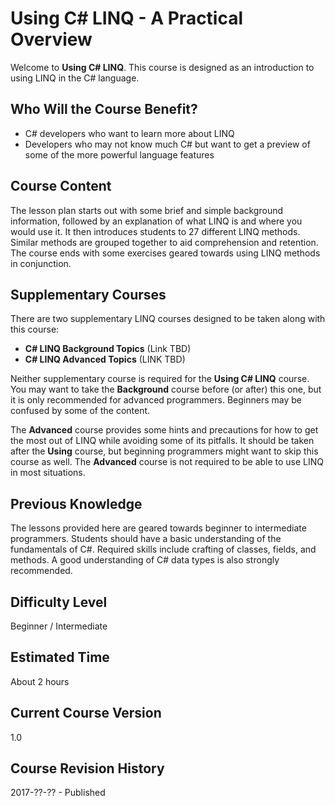 [//]: # (GENERATED FILE -- DO NOT EDIT)
# Using C# LINQ - A Practical Overview
Welcome to **Using C# LINQ**. This course is designed as an introduction to using LINQ in the C# language.

## Who Will the Course Benefit?
 - C# developers who want to learn more about LINQ
 - Developers who may not know much C# but want to get a preview of some of the more powerful language features

## Course Content
The lesson plan starts out with some brief and simple background information, followed by an explanation of what LINQ is and where you would use it. It then introduces students to 27 different LINQ methods. Similar methods are grouped together to aid comprehension and retention. The course ends with some exercises geared towards using LINQ methods in conjunction.

## Supplementary Courses
There are two supplementary LINQ courses designed to be taken along with this course:
 - **C# LINQ Background Topics** (Link TBD)
 - **C# LINQ Advanced Topics** (LINK TBD)

Neither supplementary course is required for the **Using C# LINQ** course. You may want to take the **Background** course before (or after) this one, but it is only recommended for advanced programmers. Beginners may be confused by some of the content.

The **Advanced** course provides some hints and precautions for how to get the most out of LINQ while avoiding some of its pitfalls. It should be taken after the **Using** course, but beginning programmers might want to skip this course as well. The **Advanced** course is not required to be able to use LINQ in most situations.

## Previous Knowledge
The lessons provided here are geared towards beginner to intermediate programmers. Students should have a basic understanding of the fundamentals of C#. Required skills include crafting of classes, fields, and methods. A good understanding of C# data types is also strongly recommended. 

## Difficulty Level
Beginner / Intermediate

## Estimated Time
About 2 hours

## Current Course Version
1.0

## Course Revision History
2017-??-?? - Published

